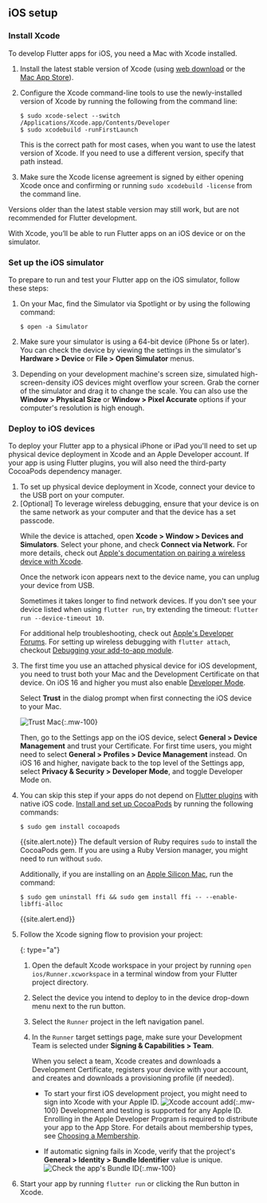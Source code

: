 ## iOS setup

### Install Xcode

To develop Flutter apps for iOS, you need a Mac with Xcode installed.

 1. Install the latest stable version of Xcode
    (using [web download][] or the [Mac App Store][]).
 1. Configure the Xcode command-line tools to use the
    newly-installed version of Xcode by
    running the following from the command line:

    ```terminal
    $ sudo xcode-select --switch /Applications/Xcode.app/Contents/Developer
    $ sudo xcodebuild -runFirstLaunch
    ```

    This is the correct path for most cases,
    when you want to use the latest version of Xcode.
    If you need to use a different version,
    specify that path instead.

 1. Make sure the Xcode license agreement is signed by
    either opening Xcode once and confirming or running
    `sudo xcodebuild -license` from the command line.

Versions older than the latest stable version may still work,
but are not recommended for Flutter development.

With Xcode, you’ll be able to run Flutter apps on
an iOS device or on the simulator.

### Set up the iOS simulator

To prepare to run and test your Flutter app on the iOS simulator,
follow these steps:

 1. On your Mac, find the Simulator via Spotlight or
    by using the following command:

    ```terminal
    $ open -a Simulator
    ```

 2. Make sure your simulator is using a 64-bit device
    (iPhone 5s or later).  You can check the device by viewing the settings in
    the simulator's **Hardware > Device** or **File > Open Simulator** menus.
 3. Depending on your development machine's screen size,
    simulated high-screen-density iOS devices
    might overflow your screen. Grab the corner of the
    simulator and drag it to change the scale. You can also
    use the **Window > Physical Size** or **Window > Pixel Accurate**
    options if your computer's resolution is high enough.

### Deploy to iOS devices

To deploy your Flutter app to a physical iPhone or iPad
you'll need to set up physical device deployment in Xcode
and an Apple Developer account. If your app is using Flutter plugins,
you will also need the third-party CocoaPods dependency manager.

<ol markdown="1">
<li markdown="1">
<a name="connect"></a>
To set up physical device deployment in Xcode, 
connect your device to the USB port on your 
computer. 
</li>
<li markdown="1">
<a name="wireless"></a>
[Optional] To leverage wireless debugging, ensure that 
your device is on the same network as your computer 
and that the device has a set passcode.  

While the device is attached, open **Xcode > Window > Devices and Simulators**. 
Select your phone, and check **Connect via Network.** 
For more details, check out 
[Apple's documentation on pairing a wireless device with Xcode][].

Once the network icon appears next to the device name, 
you can unplug your device from USB. 

Sometimes it takes longer to find network devices. 
If you don't see your device listed when using `flutter run`, 
try extending the timeout: `flutter run --device-timeout 10`.

For additional help troubleshooting, 
check out [Apple's Developer Forums][]. For setting up 
wireless debugging with `flutter attach`, 
checkout [Debugging your add-to-app module][].
</li>
<li markdown="1">

<a name="trust"></a>
The first time you use an attached physical device for iOS
development, you need to trust both your Mac and the
Development Certificate on that device.
On iOS 16 and higher you must also enable [Developer Mode][].

Select **Trust** in the dialog prompt when
first connecting the iOS device to your Mac.

![Trust Mac][]{:.mw-100}

Then, go to the Settings app on the iOS device,
select **General > Device Management**
and trust your Certificate.
For first time users, you might need to select
**General > Profiles > Device Management** instead.
On iOS 16 and higher, navigate back to the top level
of the Settings app, select **Privacy & Security > Developer Mode**,
and toggle Developer Mode on.

</li>

<li markdown="1">

You can skip this step if your apps do not depend on
[Flutter plugins][] with native iOS code.
[Install and set up CocoaPods][] by running the following commands:

```terminal
$ sudo gem install cocoapods
```
{{site.alert.note}}
  The default version of Ruby requires `sudo` to install the CocoaPods gem.
  If you are using a Ruby Version manager, you might need to run without `sudo`.

  Additionally, if you are installing on an [Apple Silicon Mac][],
  run the command:
  ```terminal
  $ sudo gem uninstall ffi && sudo gem install ffi -- --enable-libffi-alloc
  ```
{{site.alert.end}}

</li>

<li markdown="1">

Follow the Xcode signing flow to provision your project:

   {: type="a"}
   1. Open the default Xcode workspace in your project by
      running `open ios/Runner.xcworkspace` in a terminal
      window from your Flutter project directory.
   1. Select the device you intend to deploy to in the device
      drop-down menu next to the run button.
   1. Select the `Runner` project in the left navigation panel.
   1. In the `Runner` target settings page,
      make sure your Development Team is selected
      under **Signing & Capabilities > Team**.

      When you select a team,
      Xcode creates and downloads a Development Certificate,
      registers your device with your account,
      and creates and downloads a provisioning profile (if needed).

      * To start your first iOS development project,
        you might need to sign into
        Xcode with your Apple ID. ![Xcode account add][]{:.mw-100}
        Development and testing is supported for any Apple ID.
        Enrolling in the Apple Developer Program is required to
        distribute your app to the App Store.
        For details about membership types,
        see [Choosing a Membership][].

      * If automatic signing fails in Xcode, verify that the project's
        **General > Identity > Bundle Identifier** value is unique.
        ![Check the app's Bundle ID][]{:.mw-100}

</li>

<li markdown="1">

Start your app by running `flutter run`
or clicking the Run button in Xcode.

</li>
</ol>

[Check the app's Bundle ID]: {{site.url}}/assets/images/docs/setup/xcode-unique-bundle-id.png
[Choosing a Membership]: {{site.apple-dev}}/support/compare-memberships
[Mac App Store]: https://itunes.apple.com/us/app/xcode/id497799835
[Flutter plugins]: {{site.url}}/packages-and-plugins/developing-packages#types
[Install and set up CocoaPods]: https://guides.cocoapods.org/using/getting-started.html#installation
[Trust Mac]: {{site.url}}/assets/images/docs/setup/trust-computer.png
[web download]: {{site.apple-dev}}/xcode/
[Xcode account add]: {{site.url}}/assets/images/docs/setup/xcode-account.png
[Apple Silicon Mac]: https://support.apple.com/en-us/HT211814
[Developer Mode]: https://developer.apple.com/documentation/xcode/enabling-developer-mode-on-a-device
[Apple's Developer Forums]: {{site.apple-dev}}/forums/
[Debugging your add-to-app module]: {{site.url}}/add-to-app/debugging/#wireless-debugging
[Apple's documentation on pairing a wireless device with Xcode]: https://help.apple.com/xcode/mac/9.0/index.html?localePath=en.lproj#/devbc48d1bad